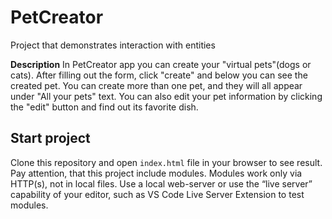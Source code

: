 # PetCreator
Project that demonstrates interaction with entities


**Description**
In PetCreator app you can create your "virtual pets"(dogs or cats). After filling out the form, click "create" and below you can see the created pet. You can create more than one pet, and they will all appear under "All your pets" text. You can also edit your pet information by clicking the "edit" button and find out its favorite dish.

## Start project
Clone this repository and open `index.html`  file in your browser to see result. Pay attention, that this project include modules. Modules work only via HTTP(s), not in local files. Use a local web-server  or use the “live server” capability of your editor, such as VS Code Live Server Extension to test modules.